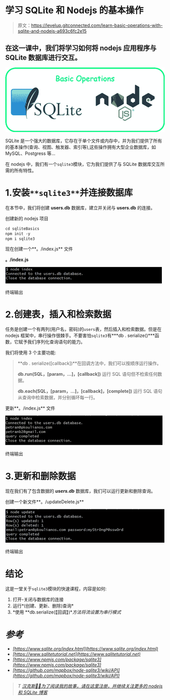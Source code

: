 # 学习 SQLite 和 Nodejs 的基本操作

> 原文：<https://levelup.gitconnected.com/learn-basic-operations-with-sqlite-and-nodejs-a693c6fc2e15>

## 在这一课中，我们将学习如何将 nodejs 应用程序与 SQLite 数据库进行交互。

![](img/5bdaa14c23d455c8a304a0b3ca191e49.png)

SQLite 是一个强大的数据库，它存在于单个文件或内存中，并为我们提供了所有的基本操作(查询、视图、触发器、索引等),这些操作拥有大型企业数据库，如 MySQL、Postgress 等…

在 nodejs 中，我们有一个`sqlite3`模块，它为我们提供了与 SQLite 数据库交互所需的所有特性。

# 1.安装`**sqlite3**`并连接数据库

在本节中，我们将创建 **users.db** 数据库，建立并关闭与 **users.db** 的连接。

创建新的 nodejs 项目

```
cd sqliteBasics
npm init -y
npm i sqlite3
```

现在创建一个**。/index.js** 文件

**。/index.js**

![](img/728f8aecf856308eef8d94b2724c4a09.png)

终端输出

# 2.创建表，插入和检索数据

任务是创建一个有两列(用户名，密码)的`users`表，然后插入和检索数据。但是在 nodejs 框架中，串行操作很棘手。不要害怕`sqlite3`有***db . serialize()***函数，它赋予我们序列化查询语句的能力。

我们将使用 3 个主要功能:

> **db . serialize([callback])**在回调方法中，我们可以按顺序运行操作。
> 
> **db.run(SQL，[param，...]，[callback])** 运行 SQL 语句但不检索任何数据。
> 
> **db.each(SQL，[param，...]，[callback]，[complete])** 运行 SQL 语句从查询中检索数据，并分别循环每一行。

更新**。/index.js** 文件

![](img/679a81ac77d78bc757c2adb37d02cac4.png)

终端输出

# 3.更新和删除数据

现在我们有了包含数据的 ***users.db*** 数据库，我们可以运行更新和删除查询。

创建一个新文件**。/updateDelete.js**

![](img/67cde5ca3702bc8c333b2580d97e1aec.png)

终端输出

# 结论

这是一堂关于`sqlite3`模块的快速课程，内容是如何:

1.  打开-关闭与数据库的连接
2.  运行*(创建、更新、删除)查询*
3.  *使用 **db.serialize(【回调】)**方法将流设置为串行模式*

# *参考*

*   *[https://www.sqlite.org/index.html](https://www.sqlite.org/index.html)*
*   *[https://www.sqlitetutorial.net](https://www.sqlitetutorial.net)*
*   *[https://www.npmjs.com/package/sqlite3](https://www.npmjs.com/package/sqlite3)*
*   *[https://github.com/mapbox/node-sqlite3/wiki/API](https://github.com/mapbox/node-sqlite3/wiki/API)*

> *T [汉克斯🙏🙏为了阅读我的故事，请在这里注册，并继续关注更多的 nodejs 和 SQLite 博客](https://www.subscribepage.com/pkoulianos)*